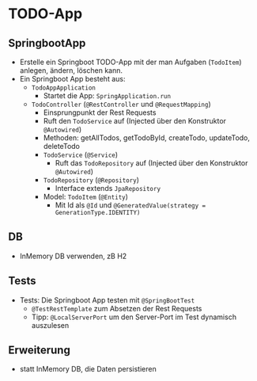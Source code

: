 # TODO-App

## SpringbootApp

- Erstelle ein Springboot TODO-App mit der man Aufgaben (`TodoItem`) anlegen, ändern, löschen kann.
- Ein Springboot App besteht aus:
    - `TodoAppApplication`
        - Startet die App: `SpringApplication.run`
    - `TodoController` (`@RestController` und `@RequestMapping`)
        - Einsprungpunkt der Rest Requests
        - Ruft den `TodoService` auf (Injected über den Konstruktor `@Autowired`)
        - Methoden: getAllTodos, getTodoById, createTodo, updateTodo, deleteTodo
        - `TodoService` (`@Service`)
            - Ruft das `TodoRepository` auf (Injected über den Konstruktor `@Autowired`)
        - `TodoRepository` (`@Repository`)
            - Interface extends `JpaRepository`
        - Model: `TodoItem` (`@Entity`)
            - Mit Id als `@Id` und `@GeneratedValue(strategy = GenerationType.IDENTITY)`

## DB

- InMemory DB verwenden, zB H2

## Tests

- Tests: Die Springboot App testen mit `@SpringBootTest`
    - `@TestRestTemplate` zum Absetzen der Rest Requests
    - Tipp: `@LocalServerPort` um den Server-Port im Test dynamisch auszulesen

## Erweiterung

- statt InMemory DB, die Daten persistieren

